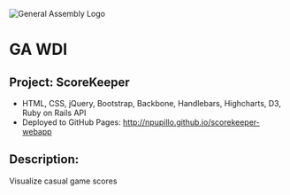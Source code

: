 ![General Assembly Logo](http://i.imgur.com/ke8USTq.png)

# GA WDI

## Project: ScoreKeeper
- HTML, CSS, jQuery, Bootstrap, Backbone, Handlebars, Highcharts, D3, Ruby on Rails API
- Deployed to GitHub Pages: http://npupillo.github.io/scorekeeper-webapp

## Description:
Visualize casual game scores

